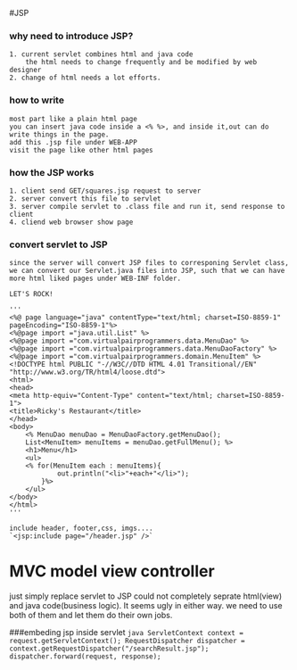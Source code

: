 #JSP

### why need to introduce JSP?
    1. current servlet combines html and java code
        the html needs to change frequently and be modified by web designer
    2. change of html needs a lot efforts.
### how to write
    most part like a plain html page
    you can insert java code inside a <% %>, and inside it,out can do write things in the page.
    add this .jsp file under WEB-APP 
    visit the page like other html pages 
### how the JSP works
    1. client send GET/squares.jsp request to server
    2. server convert this file to servlet
    3. server compile servlet to .class file and run it, send response to   client
    4. cliend web browser show page 
### convert servlet to JSP
    since the server will convert JSP files to corresponing Servlet class, we can convert our Servlet.java files into JSP, such that we can have more html liked pages under WEB-INF folder. 

    LET'S ROCK!

    '''
    <%@ page language="java" contentType="text/html; charset=ISO-8859-1"
    pageEncoding="ISO-8859-1"%>
    <%@page import ="java.util.List" %>
    <%@page import ="com.virtualpairprogrammers.data.MenuDao" %>
    <%@page import ="com.virtualpairprogrammers.data.MenuDaoFactory" %>
    <%@page import ="com.virtualpairprogrammers.domain.MenuItem" %>
    <!DOCTYPE html PUBLIC "-//W3C//DTD HTML 4.01 Transitional//EN" "http://www.w3.org/TR/html4/loose.dtd">
    <html>
    <head>
    <meta http-equiv="Content-Type" content="text/html; charset=ISO-8859-1">
    <title>Ricky's Restaurant</title>
    </head>
    <body>
        <% MenuDao menuDao = MenuDaoFactory.getMenuDao();
        List<MenuItem> menuItems = menuDao.getFullMenu(); %>
        <h1>Menu</h1>
        <ul>
        <% for(MenuItem each : menuItems){
                out.println("<li>"+each+"</li>");
            }%>
        </ul>
    </body>
    </html>
    '''

    include header, footer,css, imgs....
    `<jsp:include page="/header.jsp" />`

# MVC model view controller
just simply replace servlet to JSP could not completely seprate html(view) and java code(business logic). It seems ugly in either way. we need to use both of them and let them do their own jobs. 

###embeding jsp inside servlet
    ```java
        ServletContext context = request.getServletContext();
        RequestDispatcher dispatcher = context.getRequestDispatcher("/searchResult.jsp");
        dispatcher.forward(request, response);
    ``` 






















